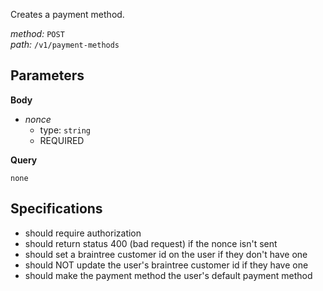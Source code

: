 Creates a payment method.  
  
*method:* `POST`  
*path:* `/v1/payment-methods`  
  
Parameters  
-----------  
  
**Body**  
  
- *nonce*  
  - type: `string`  
  - REQUIRED  
  
**Query**  
  
`none`  
  
Specifications  
--------------  
  
- should require authorization  
- should return status 400 (bad request) if the nonce isn't sent  
- should set a braintree customer id on the user if they don't have one  
- should NOT update the user's braintree customer id if they have one  
- should make the payment method the user's default payment method  
